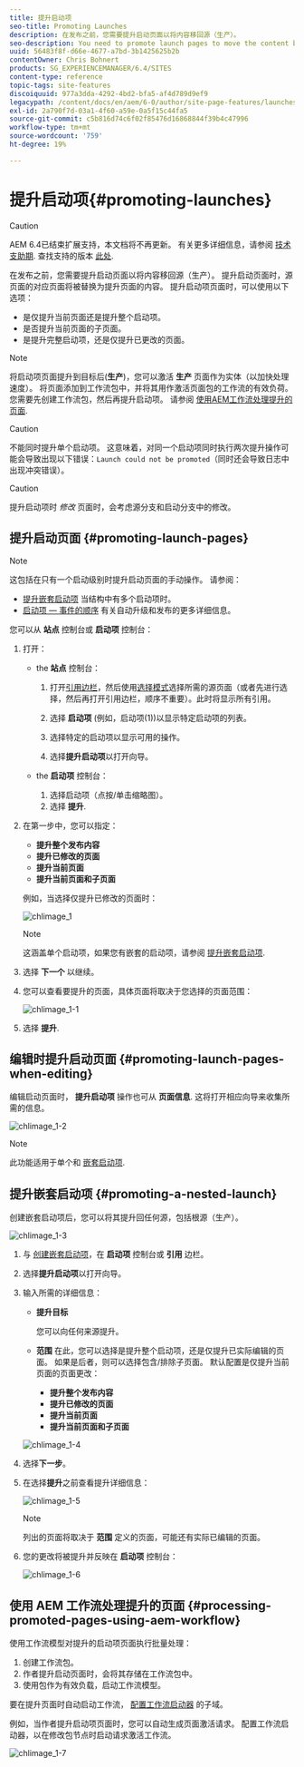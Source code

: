 ```yaml
---
title: 提升启动项
seo-title: Promoting Launches
description: 在发布之前，您需要提升启动页面以将内容移回源（生产）。
seo-description: You need to promote launch pages to move the content back into the source (production) before publishing.
uuid: 56483f8f-d66e-4677-a7bd-3b1425625b2b
contentOwner: Chris Bohnert
products: SG_EXPERIENCEMANAGER/6.4/SITES
content-type: reference
topic-tags: site-features
discoiquuid: 977a3dda-4292-4bd2-bfa5-af4d789d9ef9
legacypath: /content/docs/en/aem/6-0/author/site-page-features/launches
exl-id: 2a790f7d-03a1-4f60-a59e-0a5f15c44fa5
source-git-commit: c5b816d74c6f02f85476d16868844f39b4c47996
workflow-type: tm+mt
source-wordcount: '759'
ht-degree: 19%

---
```


# 提升启动项{#promoting-launches}

>[!CAUTION]
>
>AEM 6.4已结束扩展支持，本文档将不再更新。 有关更多详细信息，请参阅 [技术支助期](https://helpx.adobe.com/cn/support/programs/eol-matrix.html). 查找支持的版本 [此处](https://experienceleague.adobe.com/docs/).

在发布之前，您需要提升启动页面以将内容移回源（生产）。 提升启动页面时，源页面的对应页面将被替换为提升页面的内容。 提升启动项页面时，可以使用以下选项：

* 是仅提升当前页面还是提升整个启动项。
* 是否提升当前页面的子页面。
* 是提升完整启动项，还是仅提升已更改的页面。

>[!NOTE]
>
>将启动项页面提升到目标后(**生产**)，您可以激活 **生产** 页面作为实体（以加快处理速度）。 将页面添加到工作流包中，并将其用作激活页面包的工作流的有效负荷。 您需要先创建工作流包，然后再提升启动项。 请参阅 [使用AEM工作流处理提升的页面](#processing-promoted-pages-using-aem-workflow).

>[!CAUTION]
>
>不能同时提升单个启动项。 这意味着，对同一个启动项同时执行两次提升操作可能会导致出现以下错误：`Launch could not be promoted`（同时还会导致日志中出现冲突错误）。

>[!CAUTION]
>
>提升启动项时 *修改* 页面时，会考虑源分支和启动分支中的修改。

## 提升启动页面 {#promoting-launch-pages}

>[!NOTE]
>
>这包括在只有一个启动级别时提升启动页面的手动操作。 请参阅：
>
>* [提升嵌套启动项](#promoting-a-nested-launch) 当结构中有多个启动项时。
>* [启动项 — 事件的顺序](/help/sites-authoring/launches.md#launches-the-order-of-events) 有关自动升级和发布的更多详细信息。
>


您可以从 **站点** 控制台或 **启动项** 控制台：

1. 打开：

   * the **站点** 控制台：

      1. 打开[引用边栏](/help/sites-authoring/author-environment-tools.md#references)，然后使用[选择模式](/help/sites-authoring/basic-handling.md)选择所需的源页面（或者先进行选择，然后再打开引用边栏，顺序不重要）。此时将显示所有引用。

      1. 选择 **启动项** (例如，启动项(1))以显示特定启动项的列表。
      1. 选择特定的启动项以显示可用的操作。
      1. 选择&#x200B;**提升启动项**&#x200B;以打开向导。
   * the **启动项** 控制台：

      1. 选择启动项（点按/单击缩略图）。
      1. 选择 **提升**.


1. 在第一步中，您可以指定：

   * **提升整个发布内容**
   * **提升已修改的页面**
   * **提升当前页面**
   * **提升当前页面和子页面**

   例如，当选择仅提升已修改的页面时：

   ![chlimage_1](assets/chlimage_1.png)

   >[!NOTE]
   >
   >这涵盖单个启动项，如果您有嵌套的启动项，请参阅 [提升嵌套启动项](#promoting-a-nested-launch).

1. 选择 **下一个** 以继续。
1. 您可以查看要提升的页面，具体页面将取决于您选择的页面范围：

   ![chlimage_1-1](assets/chlimage_1-1.png)

1. 选择 **提升**.

## 编辑时提升启动页面 {#promoting-launch-pages-when-editing}

编辑启动页面时， **提升启动项** 操作也可从 **页面信息**. 这将打开相应向导来收集所需的信息。

![chlimage_1-2](assets/chlimage_1-2.png)

>[!NOTE]
>
>此功能适用于单个和 [嵌套启动项](#promoting-a-nested-launch).

## 提升嵌套启动项 {#promoting-a-nested-launch}

创建嵌套启动项后，您可以将其提升回任何源，包括根源（生产）。

![chlimage_1-3](assets/chlimage_1-3.png)

1. 与 [创建嵌套启动项](/help/sites-authoring/launches-creating.md#creating-a-nested-launch)，在 **启动项** 控制台或 **引用** 边栏。
1. 选择&#x200B;**提升启动项**&#x200B;以打开向导。

1. 输入所需的详细信息：

   * **提升目标**

      您可以向任何来源提升。

   * **范围**
在此，您可以选择是提升整个启动项，还是仅提升已实际编辑的页面。 如果是后者，则可以选择包含/排除子页面。 默认配置是仅提升当前页面的页面更改：

      * **提升整个发布内容**
      * **提升已修改的页面**
      * **提升当前页面**
      * **提升当前页面和子页面**

   ![chlimage_1-4](assets/chlimage_1-4.png)

1. 选择&#x200B;**下一步**。
1. 在选择&#x200B;**提升**&#x200B;之前查看提升详细信息：

   ![chlimage_1-5](assets/chlimage_1-5.png)

   >[!NOTE]
   >
   >列出的页面将取决于 **范围** 定义的页面，可能还有实际已编辑的页面。

1. 您的更改将被提升并反映在 **启动项** 控制台：

   ![chlimage_1-6](assets/chlimage_1-6.png)

## 使用 AEM 工作流处理提升的页面 {#processing-promoted-pages-using-aem-workflow}

使用工作流模型对提升的启动项页面执行批量处理：

1. 创建工作流包。
1. 作者提升启动页面时，会将其存储在工作流包中。
1. 使用包作为有效负载，启动工作流模型。

要在提升页面时自动启动工作流， [配置工作流启动器](/help/sites-administering/workflows-starting.md#workflows-launchers) 的子域。

例如，当作者提升启动项页面时，您可以自动生成页面激活请求。 配置工作流启动器，以在修改包节点时启动请求激活工作流。

![chlimage_1-7](assets/chlimage_1-7.png)
